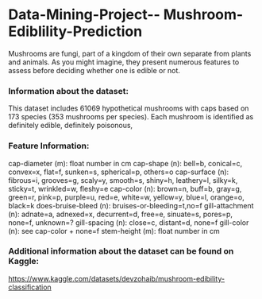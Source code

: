 # Data-Mining-Project-- Mushroom-Ediblility-Prediction

Mushrooms are fungi, part of a kingdom of their own separate from plants and animals. As you might imagine, they present numerous features to assess before deciding whether one is edible or not.

### Information about the dataset:

This dataset includes 61069 hypothetical mushrooms with caps based on 173 species (353 mushrooms per species). Each mushroom is identified as definitely edible, definitely poisonous,



### Feature Information:
cap-diameter (m): float number in cm
cap-shape (n): bell=b, conical=c, convex=x, flat=f,
sunken=s, spherical=p, others=o
cap-surface (n): fibrous=i, grooves=g, scaly=y, smooth=s,
shiny=h, leathery=l, silky=k, sticky=t,
wrinkled=w, fleshy=e
cap-color (n): brown=n, buff=b, gray=g, green=r, pink=p,
purple=u, red=e, white=w, yellow=y, blue=l,
orange=o, black=k
does-bruise-bleed (n): bruises-or-bleeding=t,no=f
gill-attachment (n): adnate=a, adnexed=x, decurrent=d, free=e,
sinuate=s, pores=p, none=f, unknown=?
gill-spacing (n): close=c, distant=d, none=f
gill-color (n): see cap-color + none=f
stem-height (m): float number in cm
           
### Additional information about the dataset can be found on Kaggle:
https://www.kaggle.com/datasets/devzohaib/mushroom-edibility-classification
